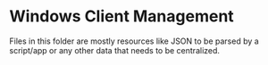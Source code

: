 # Windows Client Management

Files in this folder are mostly resources like JSON to be parsed by a script/app or any other data that needs to be centralized.
